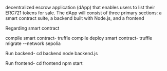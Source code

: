  decentralized escrow application (dApp) that enables users to list their ERC721 tokens for sale. 
The dApp will consist of three primary sections: a smart contract suite, a backend built with Node.js, and a frontend 

Regarding smart contract <br/>

compile smart contract- 
truffle compile
deploy smart contract- 
truffle migrate --network sepolia

Run backend- 
cd backend
node backend.js

Run frontend- 
cd frontend
npm start
